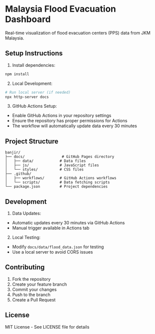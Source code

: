 # Malaysia Flood Evacuation Dashboard

Real-time visualization of flood evacuation centers (PPS) data from JKM Malaysia.

## Setup Instructions

1. Install dependencies:
```bash
npm install
```

2. Local Development:
```bash
# Run local server (if needed)
npx http-server docs
```

3. GitHub Actions Setup:
- Enable GitHub Actions in your repository settings
- Ensure the repository has proper permissions for Actions
- The workflow will automatically update data every 30 minutes

## Project Structure

```
banjir/
├── docs/                 # GitHub Pages directory
│   ├── data/            # Data files
│   ├── js/              # JavaScript files
│   └── styles/          # CSS files
├── .github/
│   ├── workflows/       # GitHub Actions workflows
│   └── scripts/         # Data fetching scripts
└── package.json         # Project dependencies
```

## Development

1. Data Updates:
- Automatic updates every 30 minutes via GitHub Actions
- Manual trigger available in Actions tab

2. Local Testing:
- Modify `docs/data/flood_data.json` for testing
- Use a local server to avoid CORS issues

## Contributing

1. Fork the repository
2. Create your feature branch
3. Commit your changes
4. Push to the branch
5. Create a Pull Request

## License

MIT License - See LICENSE file for details
